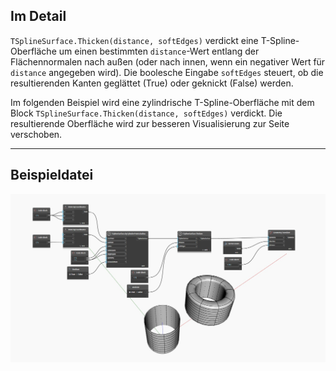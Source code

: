 ## Im Detail
`TSplineSurface.Thicken(distance, softEdges)` verdickt eine T-Spline-Oberfläche um einen bestimmten `distance`-Wert entlang der Flächennormalen nach außen (oder nach innen, wenn ein negativer Wert für `distance` angegeben wird). Die boolesche Eingabe `softEdges` steuert, ob die resultierenden Kanten geglättet (True) oder geknickt (False) werden.

Im folgenden Beispiel wird eine zylindrische T-Spline-Oberfläche mit dem Block `TSplineSurface.Thicken(distance, softEdges)` verdickt. Die resultierende Oberfläche wird zur besseren Visualisierung zur Seite verschoben.
___
## Beispieldatei

![TSplineSurface.Thicken](./UHLOMXPCNY3C36FQ45G3HQGKIZLSUE2QX4N7FY7ZCCOEN7F7Q6YA_img.jpg)
